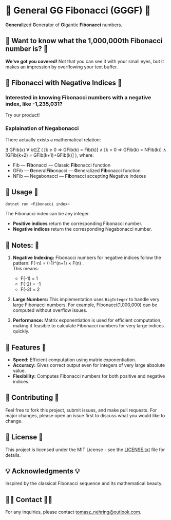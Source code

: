 # 🐇 **General GG Fibonacci (GGGF)** 🐇
**General**ized **G**enerator of **G**igantic **Fibonacci** numbers.  

## 🤔 **Want to know what the 1,000,000th Fibonacci number is?** 🤔
**We've got you covered!** Not that you can see it with your small eyes, but it makes an impression by overflowing your text buffer.

## 🧮 **Fibonacci with Negative Indices** 🧮
### Interested in knowing Fibonacci numbers with a negative index, like -1,235,031?
Try our product!
### Explaination of Negabonacci
There actually exists a mathematical relation:

∃ GFib(x) ∀ k∈Z ( [k ≥ 0 &rArr; GFib(k) = Fib(k)] &and; [k < 0 &rArr; GFib(k) = NFib(k)] &and; [GFib(k+2) = GFib(k+1)+GFib(k)] ),
where:  
* Fib –– **Fib**onacci –– Classic **Fib**onacci function
* GFib –– **G**eneral**Fib**onacci –– **G**eneralized **Fib**onacci function
* NFib –– Negabonacci –– **Fib**onacci accepting **N**egative indexes

## 🧩 **Usage** 🧩
```bash
dotnet run <Fibonacci index>
```
The Fibonacci index can be any integer.
- **Positive indices** return the corresponding Fibonacci number.
- **Negative indices** return the corresponding Negabonacci number.

## 📝 **Notes:** 📝
1. **Negative Indexing:** Fibonacci numbers for negative indices follow the pattern:
    F(-n) = (-1)^(n+1) × F(n) .  
    This means:
    - F(-1) = 1
    - F(-2) = -1
    - F(-3) = 2

2. **Large Numbers:** This implementation uses `BigInteger` to handle very large Fibonacci numbers. For example, Fibonacci(1,000,000) can be computed without overflow issues.

3. **Performance:** Matrix exponentiation is used for efficient computation, making it feasible to calculate Fibonacci numbers for very large indices quickly.

## 🚀 **Features** 🚀
- **Speed:** Efficient computation using matrix exponentiation.
- **Accuracy:** Gives correct output even for integers of very large absolute value.
- **Flexibility:** Computes Fibonacci numbers for both positive and negative indices.

## 🤝 **Contributing** 🤝
Feel free to fork this project, submit issues, and make pull requests. For major changes, please open an issue first to discuss what you would like to change.

## 📄 **License** 📄
This project is licensed under the MIT License - see the [LICENSE.txt](./LICENSE.txt) file for details.

## 💡 **Acknowledgments** 💡
Inspired by the classical Fibonacci sequence and its mathematical beauty.

## 🧑‍💻 **Contact** 🧑‍💻
For any inquiries, please contact [tomasz_nehring@outlook.com](mailto:tomasz_nehring@outlook.com).
